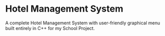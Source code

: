 # Hotel Management System

A complete Hotel Management System with user-friendly graphical menu built entirely in C++ for my School Project.